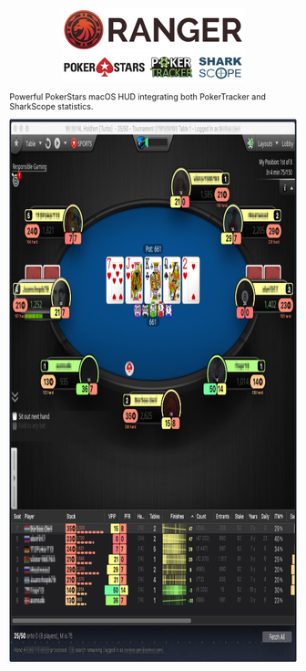 <p align="center">
<img src="Documentation/Ranger.png" width="323" height="79" alt="Ranger">
<img src="Documentation/Ranger_Services.png" width="323" height="49" alt="PokerStars, PokerTracker, SharkScope">
</p align="center">

Powerful PokerStars macOS HUD integrating both PokerTracker and SharkScope statistics.

<img align="center" src="Documentation/Ranger_Screenshot.png" width="963" height="951">

